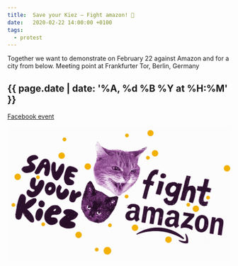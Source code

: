 ```yaml
---
title:  Save your Kiez – Fight amazon! 🥊
date:   2020-02-22 14:00:00 +0100
tags:
  - protest
---
```

Together we want to demonstrate on February 22 against Amazon and for a city from below. Meeting point at Frankfurter Tor, Berlin, Germany

## {{ page.date | date: '%A, %d %B %Y at %H:%M' }}
[Facebook event](https://www.facebook.com/events/213448573146316/)

![Save Your Kiez](/assets/img/save-your-kiez.jpg)
